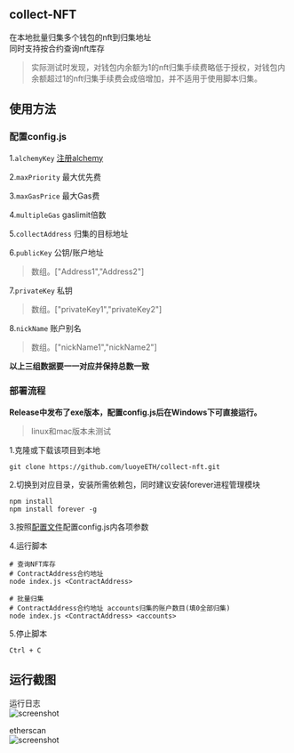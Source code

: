 ## collect-NFT  
在本地批量归集多个钱包的nft到归集地址  
同时支持按合约查询nft库存  

> 实际测试时发现，对钱包内余额为1的nft归集手续费略低于授权，对钱包内余额超过1的nft归集手续费会成倍增加，并不适用于使用脚本归集。


## 使用方法  

### 配置config.js  
1.`alchemyKey` [注册alchemy](https://alchemy.com/?r=TUwNjExMDY3MzM2M)  

2.`maxPriority` 最大优先费  

3.`maxGasPrice` 最大Gas费  

4.`multipleGas` gaslimit倍数  

5.`collectAddress` 归集的目标地址  

6.`publicKey` 公钥/账户地址
> 数组。["Address1","Address2"]  

7.`privateKey` 私钥  
> 数组。["privateKey1","privateKey2"]  

8.`nickName` 账户别名
> 数组。["nickName1","nickName2"]  

**以上三组数据要一一对应并保持总数一致**  

### 部署流程  
**Release中发布了exe版本，配置config.js后在Windows下可直接运行。**  
> linux和mac版本未测试  

1.克隆或下载该项目到本地  
```
git clone https://github.com/luoyeETH/collect-nft.git
```
2.切换到对应目录，安装所需依赖包，同时建议安装forever进程管理模块  
```
npm install
npm install forever -g
```
3.按照[配置文件](#配置configjs)配置config.js内各项参数  

4.运行脚本  
```
# 查询NFT库存  
# ContractAddress合约地址
node index.js <ContractAddress>  

# 批量归集  
# ContractAddress合约地址 accounts归集的账户数目(填0全部归集)
node index.js <ContractAddress> <accounts>
```

5.停止脚本
```
Ctrl + C
```

## 运行截图  

运行日志  
![screenshot](screenshot/log.jpg)  

etherscan  
![screenshot](screenshot/etherscan.png)  